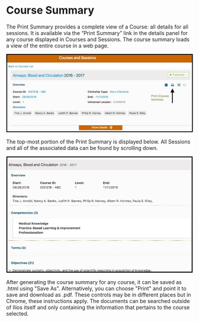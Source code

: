 # Course Summary

The Print Summary provides a complete view of a Course: all details for all sessions. It is available via the “Print Summary” link in the details panel for any course displayed in Courses and Sessions. The course summary loads a view of the entire course in a web page.

![Print Summary Button](../../.gitbook/assets/course_print_summary.jpg)

The top-most portion of the Print Summary is displayed below. All Sessions and all of the associated data can be found by scrolling down.

![Print Summary Screen - top](../../.gitbook/assets/course_print_summary_top.jpg)

After generating the course summary for any course, it can be saved as .html using "Save As". Alternatively, you can choose "Print" and point it to save and download as .pdf. These controls may be in different places but in Chrome, these instructions apply. The documents can be searched outside of Ilios itself and only containing the information that pertains to the course selected.

